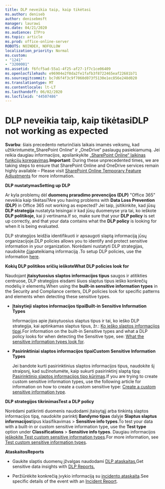 ```yaml
---
title: DLP neveikia taip, kaip tikėtasi
ms.author: deniseb
author: denisebmsft
manager: laurawi
ms.date: 04/21/2020
ms.audience: ITPro
ms.topic: article
ms.prod: office-online-server
ROBOTS: NOINDEX, NOFOLLOW
localization_priority: Normal
ms.custom:
- "1241"
- "3200001"
ms.assetid: f6fcf5ad-55a1-4f25-af27-1f7c1ce06409
ms.openlocfilehash: e96904e2f0da2fe1fafb3f8722465eaf22681b71
ms.sourcegitcommit: bc7d6f4f3c9f7060d073f5130e1ec856e248d020
ms.translationtype: MT
ms.contentlocale: lt-LT
ms.lasthandoff: 06/02/2020
ms.locfileid: "44507486"
---
```

# <a name="dlp-not-working-as-expected"></a><span data-ttu-id="10acd-102">DLP neveikia taip, kaip tikėtasi</span><span class="sxs-lookup"><span data-stu-id="10acd-102">DLP not working as expected</span></span>

<span data-ttu-id="10acd-103">**Svarbu**: šiais precedento neturinčiais laikais imamės veiksmų, kad užtikrintumėte„SharePoint Online“ ir „OneDrive“ paslaugų pasiekiamumą. Jei reikia daugiau informacijos, apsilankykite [„SharePoint Online“ laikinas funkcijų koregavimas](https://aka.ms/ODSPAdjustments).</span><span class="sxs-lookup"><span data-stu-id="10acd-103">**Important**: During these unprecedented times, we are taking steps to ensure that SharePoint Online and OneDrive services remain highly available – Please visit [SharePoint Online Temporary Feature Adjustments](https://aka.ms/ODSPAdjustments) for more information.</span></span>

 <span data-ttu-id="10acd-104">**DLP nustatymas**</span><span class="sxs-lookup"><span data-stu-id="10acd-104">**Setting up DLP**</span></span>

<span data-ttu-id="10acd-105">Ar kyla problemų dėl **duomenų praradimo prevencijos (DLP)** "Office 365" neveikia kaip tikėtasi?</span><span class="sxs-lookup"><span data-stu-id="10acd-105">Are you having problems with **Data Loss Prevention (DLP)** in Office 365 not working as expected?</span></span> <span data-ttu-id="10acd-106">Jei taip, įsitikinkite, kad jūsų **DLP strategija** nustatyta teisingai ir kad jūsų duomenyse yra tai, ko ieškote **DLP politikoje,** kai ji vertinama.</span><span class="sxs-lookup"><span data-stu-id="10acd-106">If so, make sure that your **DLP policy** is set up correctly, and that your data contains what the **DLP policy** is looking for when it is being evaluated.</span></span>
  
<span data-ttu-id="10acd-107">DLP strategijos leidžia identifikuoti ir apsaugoti slaptą informaciją jūsų organizacijoje.</span><span class="sxs-lookup"><span data-stu-id="10acd-107">DLP policies allows you to identify and protect sensitive information in your organization.</span></span> <span data-ttu-id="10acd-108">Norėdami nustatyti DLP strategijas, naudokite [čia](https://docs.microsoft.com/office365/securitycompliance/prevent-data-loss#set-up-dlp)pateikiamą informaciją .</span><span class="sxs-lookup"><span data-stu-id="10acd-108">To setup DLP policies, use the information [here](https://docs.microsoft.com/office365/securitycompliance/prevent-data-loss#set-up-dlp).</span></span>
  
 <span data-ttu-id="10acd-109">**Kokių DLP politikos sričių ieškote**</span><span class="sxs-lookup"><span data-stu-id="10acd-109">**What DLP policies look for**</span></span>
  
<span data-ttu-id="10acd-110">Naudojant **įtaisytuosius slaptos informacijos tipus** saugos ir atitikties centruose, DLP strategijos eisdami šiuos slaptus tipus ieško konkrečių modelių ir elementų.</span><span class="sxs-lookup"><span data-stu-id="10acd-110">When using the **built-in sensitive information types** in the Security and Compliance centers, DLP policies look for specific patterns and elements when detecting these sensitive types.</span></span>
  
- <span data-ttu-id="10acd-111">**Įtaisytieji slaptos informacijos tipai**</span><span class="sxs-lookup"><span data-stu-id="10acd-111">**Built-in Sensitive Information Types**</span></span>

    <span data-ttu-id="10acd-112">Informacijos apie įtaisytuosius slaptus tipus ir tai, ko ieško DLP strategija, kai aptinkamas slaptus tipus, žr.: [Ko ieško slaptos informacijos tipai](https://docs.microsoft.com/microsoft-365/compliance/sensitive-information-type-entity-definitions).</span><span class="sxs-lookup"><span data-stu-id="10acd-112">For information on the built-in Sensitive types and what a DLP policy looks for when detecting the Sensitive type, see: [What the sensitive information types look for](https://docs.microsoft.com/microsoft-365/compliance/sensitive-information-type-entity-definitions).</span></span>

- <span data-ttu-id="10acd-113">**Pasirinktiniai slaptos informacijos tipai**</span><span class="sxs-lookup"><span data-stu-id="10acd-113">**Custom Sensitive Information Types**</span></span>

    <span data-ttu-id="10acd-114">Jei bandote kurti pasirinktinius slaptos informacijos tipus, naudokite šį straipsnį, kad sužinotumėte, kaip sukurti pasirinktinį slaptą tipą: [Pasirinktinio slaptos informacijos tipo kūrimas](https://docs.microsoft.com/microsoft-365/compliance/create-a-custom-sensitive-information-type).</span><span class="sxs-lookup"><span data-stu-id="10acd-114">If you are trying to create custom sensitive information types, use the following article for information on how to create a custom sensitive type: [Create a custom sensitive information type](https://docs.microsoft.com/microsoft-365/compliance/create-a-custom-sensitive-information-type).</span></span>

<span data-ttu-id="10acd-115">**DLP strategijos tikrinimas**</span><span class="sxs-lookup"><span data-stu-id="10acd-115">**Test a DLP policy**</span></span>

<span data-ttu-id="10acd-116">Norėdami patikrinti duomenis naudodami įtaisytąjį arba tinkintą slaptos informacijos tipą, naudokite parinktį **Bandymo tipas** dalyje **Slaptus slaptus informacijos**tipus klasifikavimas  >  **Sensitive info types**.</span><span class="sxs-lookup"><span data-stu-id="10acd-116">To test your data with a built-in or custom sensitive information type, use the **Test type** option under **Classifications** > **Sensitive info types**.</span></span> <span data-ttu-id="10acd-117">Daugiau informacijos [ieškokite Test custom sensitive information types](https://docs.microsoft.com/microsoft-365/compliance/create-a-custom-sensitive-information-type#create-custom-sensitive-information-types-in-the-security--compliance-center).</span><span class="sxs-lookup"><span data-stu-id="10acd-117">For more information, see [Test custom sensitive information types](https://docs.microsoft.com/microsoft-365/compliance/create-a-custom-sensitive-information-type#create-custom-sensitive-information-types-in-the-security--compliance-center).</span></span>

 <span data-ttu-id="10acd-118">**Ataskaitos**</span><span class="sxs-lookup"><span data-stu-id="10acd-118">**Reports**</span></span>
  
- <span data-ttu-id="10acd-119">Gaukite slaptis duomenų įžvalgas naudodami [DLP ataskaitas.](https://docs.microsoft.com/microsoft-365/compliance/data-loss-prevention-policies#dlp-reports)</span><span class="sxs-lookup"><span data-stu-id="10acd-119">Get sensitive data insights with [DLP Reports.](https://docs.microsoft.com/microsoft-365/compliance/data-loss-prevention-policies#dlp-reports)</span></span>

- <span data-ttu-id="10acd-120">Peržiūrėkite konkrečią įvykio informaciją su [incidento ataskaita](https://docs.microsoft.com/microsoft-365/compliance/data-loss-prevention-policies#incident-reports).</span><span class="sxs-lookup"><span data-stu-id="10acd-120">See specific details of the event with an [Incident Report](https://docs.microsoft.com/microsoft-365/compliance/data-loss-prevention-policies#incident-reports).</span></span>
